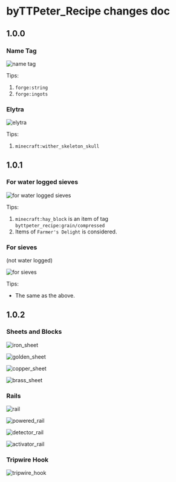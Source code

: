 # byTTPeter_Recipe changes doc



## 1.0.0

### Name Tag

![name tag](Changes_pic/1.0.0/name%20tag.png)

Tips:

1. `forge:string`
2. `forge:ingots`

### Elytra

![elytra](Changes_pic/1.0.0/elytra.png)

Tips:

1. `minecraft:wither_skeleton_skull`

## 1.0.1

### For water logged sieves

![for water logged sieves](Changes_pic/1.0.1/for%20water%20logged%20sieves.png)

Tips:

1. `minecraft:hay_block` is an item of tag `byttpeter_recipe:grain/compressed`
2. Items of `Farmer's Delight` is considered.

### For sieves

(not water logged)

![for sieves](Changes_pic/1.0.1/for%20sieves.png)

Tips:

- The same as the above.

## 1.0.2

### Sheets and Blocks

![iron_sheet](Changes_pic/1.0.2/iron_sheet.png)

![golden_sheet](Changes_pic/1.0.2/golden_sheet.png)

![copper_sheet](Changes_pic/1.0.2/copper_sheet.png)

![brass_sheet](Changes_pic/1.0.2/brass_sheet.png)

### Rails

![rail](Changes_pic/1.0.2/rail.png)

![powered_rail](Changes_pic/1.0.2/powered_rail.png)

![detector_rail](Changes_pic/1.0.2/detector_rail.png)

![activator_rail](Changes_pic/1.0.2/activator_rail.png)

### Tripwire Hook

![tripwire_hook](Changes_pic/1.0.2/tripwire_hook.png)